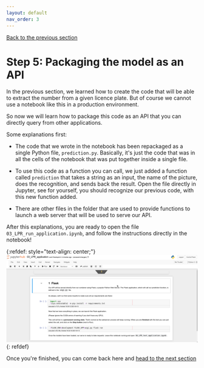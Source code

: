 ```yaml
---
layout: default
nav_order: 3
---
```

[Back to the previous section](step4.html)

# Step 5: Packaging the model as an API

In the previous section, we learned how to create the code that will be able to extract the number from a given licence plate. But of course we cannot use a notebook like this in a production environment.

So now we will learn how to package this code as an API that you can directly query from other applications.

Some explanations first:

* The code that we wrote in the notebook has been repackaged as a single Python file, `prediction.py`. Basically, it's just the code that was in all the cells of the notebook that was put together inside a single file.

* To use this code as a function you can call, we just added a function called `prediction` that takes a string as an input, the name of the picture, does the recognition, and sends back the result. Open the file directly in Jupyter, see for yourself, you should recognize our previous code, with this new function added.

* There are other files in the folder that are used to provide functions to launch a web server that will be used to serve our API.

After this explanations, you are ready to open the file `03_LPR_run_application.ipynb`, and follow the instructions directly in the notebook!

{:refdef: style="text-align: center;"}
![alt text](./assets/img/lpr_run.png "LPR notebook")
{: refdef}

Once you're finished, you can come back here and [head to the next section](step6.html)
